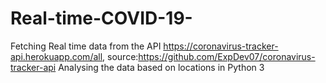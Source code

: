 # Real-time-COVID-19-
Fetching Real time data from the API https://coronavirus-tracker-api.herokuapp.com/all, source:https://github.com/ExpDev07/coronavirus-tracker-api
Analysing the data based on locations in Python 3
